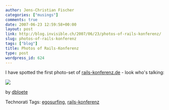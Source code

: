 ```yaml
---
author: Jens-Christian Fischer
categories: ["musings"]
comments: true
date: 2007-06-23 12:59:58+00:00
layout: post
link: http://blog.invisible.ch/2007/06/23/photos-of-rails-konferenz/
slug: photos-of-rails-konferenz
tags: ["blog"]
title: Photos of Rails-Konferenz
type: post
wordpress_id: 624
---
```


I have spotted the first photo-set of [rails-konferenz.de][2] - look who's talking:

[![](http://farm2.static.flickr.com/1339/589295514_f4ba84f059.jpg?v=0)](http://flickr.com/photos/dbloete/sets/72157600430878304/) 

by [dbloete][1]


[1]: http://flickr.com/photos/dbloete/
[2]: http://rails-konferenz.de


Technorati Tags: [egosurfing](http://www.technorati.com/tag/egosurfing), [rails-konferenz](http://www.technorati.com/tag/rails-konferenz)
